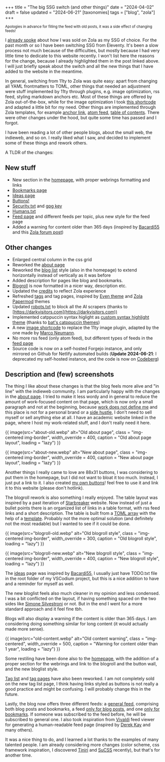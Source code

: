 +++
title = "The big SSG switch (and other things)"
date = "2024-04-02"
draft = false
updated = "2024-06-21"
[taxonomies]
tags = ["blog", "zola"]
+++

<small>Apologies in advance for filling the feed with old posts, it was a side effect of changing feeds!</small>

I [already spoke](/blog/rebuilding-my-academic-website-with-zola#zola) about how I was sold on Zola as my SSG of choice. For the past month or so I have been switching SSG from Eleventy. It's been a slow process not much because of the difficulties, but mostly because I had very little time to dedicate to this website recently.
I won't list here the reasons for the change, because I already highlighted them in the post linked above. I will just briefly speak about the switch and all the new things that I have added to the website in the meantime.

In general, switching from 11ty to Zola was quite easy: apart from changing all YAML frontmatters to TOML, other things that needed an adjustment were stuff implemented by 11ty through plugins, e.g. image optimization, rss feed, styling markdown anchors etc. Most of these things are offered by Zola out-of-the-box, while for the image optimization I took [this shortcode](https://gitlab.com/crepererum/blog/-/blob/master/templates/shortcodes/image.html?ref_type=heads) and adapted a little bit for my need. Other things are implemented through Zola templates, for example [anchor link](https://codeberg.org/titoloandrea/personal_blog_zola/src/branch/main/templates/anchor-link.html), [atom feed](https://codeberg.org/titoloandrea/personal_blog_zola/src/branch/main/templates/atom.xml), [table of contents](https://codeberg.org/titoloandrea/personal_blog_zola/src/branch/main/templates/partials/toc.html). There were other changes under the hood, but quite some time has passed and I forgot.

I have been reading a lot of other people blogs, about the small web, the indieweb, and so on. I really liked what I saw, and decided to implement some of these things and rework others.

A TLDR of the changes:

## New stuff

- New section in the [homepage](/), with proper webrings formatting and links
- [Bookmarks page](/bookmarks)
- [Ideas page](/ideas)
- [Buttons!](/about#buttons)
- [Security.txt](/.well-known/security.txt) and [gpg key](/files/pubkey.txt)
- [Humans.txt](/humans.txt)
- [Feed page](/rss) and different feeds per topic, plus new style for the feed page
- Added a warning for content older than 365 days (inspired by [Bacardi55](https://bacardi55.io/2024/02/12/adding-an-alert-on-old-posts-with-hugo/) and this [Zola forum post](https://zola.discourse.group/t/is-it-possible-to-compare-a-posts-date-to-now/1229/2))

## Other changes

- Enlarged central column in the css grid
- Reworked the [about page](/about)
- Reworked the [blog list](/blog) style (also in the homepage) to extend horizontally instead of vertically as it was before
- Added description for pages like blog and bookmarks.
- [Blogroll](/links) is now formatted in a nicer way, description etc.
- Updated the [credits](/credits) to reflect Zola experience
- Refreshed [tags](/tags) and tag pages, inspired by [Even theme](https://getzola.github.io/even) and [Zola Papermod](https://cydave.github.io/zola-theme-papermod/) themes
- Updated [robots.txt](/robots.txt) to block all the AI scrapers (thanks to [https://darkvisitors.com](https://darkvisitors.com))
- Implemented catppuccin syntax higlight as [custom syntax highlight theme](https://www.getzola.org/documentation/content/syntax-highlighting/#custom-highlighting-themes) (thanks to [bat's catppuccin themes](https://github.com/catppuccin/bat/tree/main/themes))
- A new [image shortcode](https://codeberg.org/titoloandrea/personal_blog_zola/src/branch/main/templates/shortcodes/image.html) to replace the 11ty image plugin, adapted by the one made by [Marco Neumann](https://gitlab.com/crepererum/blog/-/blob/master/templates/shortcodes/image.html?ref_type=heads).
- No more rss feed (only atom feed), but different types of feeds in the [feed page](/rss)
- Source code is now on a self-hosted Forgejo instance, and only mirrored on Github for Netlify automated builds (**Update 2024-06-21**: I deprecated my self-hosted instance, and the code is now on [Codeberg](https://codeberg.org/titoloandrea/personal_blog_zola))

## Description and (few) screenshots

The thing I like about these changes is that the blog feels more alive and "in line" with the indieweb community. I am particularly happy with the changes in the [about page](/about). I tried to make it less wordy and in general to reduce the amount of work-focused content on that page, which is now only a small paragraph and not at the beginning, because [work does not define me](https://minutestomidnight.co.uk/blog/merge-personal-with-work/) and this place is not for a personal brand or a [side hustle](https://starbreaker.org/blog/rants/not-my-side-hustle/index.html), I don't need to sell myself or sell anything else at all. I have an academic website linked in the page, where I host my work-related stuff, and I don't really need it here.

{{ image(src="about-old.webp" alt="Old about page", class = "img-centered img-border", width_override = 400, caption = "Old about page layout", loading = "lazy") }}

{{ image(src="about-new.webp" alt="New about page", class = "img-centered img-border", width_override = 400, caption = "New about page layout", loading = "lazy") }}

Another things I really came to love are 88x31 buttons, I was considering to put them in the homepage, but I did not want to bloat it too much. Instead, I just put a link to it. I also created [my own buttons](/about#buttons)! feel free to use it and link it to this website (please don't hotlink).

The blogroll rework is also something I really enjoyed. The table layout was inspired by a past iteration of [Starbreaker](https://starbreaker.org) website. Now instead of just a bullet points there is an organized list of links in a table format, with rss feed links and a short description. The table is built from a [TOML array](https://codeberg.org/titoloandrea/personal_blog_zola/raw/branch/main/content/links.md) with the help of a [template](https://codeberg.org/titoloandrea/personal_blog_zola/src/branch/main/templates/blogroll.html). Probably not the more optimal solution (and definitely not the most readable) but I wanted to see if it could be done.

{{ image(src="blogroll-old.webp" alt="Old blogroll style", class = "img-centered img-border", width_override = 300, caption = "Old blogroll style", loading = "lazy") }}

{{ image(src="blogroll-new.webp" alt="New blogroll style", class = "img-centered img-border", width_override = 400, caption = "New blogroll style", loading = "lazy") }}

The [ideas](/ideas) page was inspired by [Bacardi55](https://bacardi55.io), I usually just have TODO.txt file in the root folder of my VSCodium project, but this is a nice addition to have and a reminder for myself as well.

The new bloglist feels also much cleaner in my opinion and less condensed. I was a bit conflicted on the layout, if having something spaced on the two sides like [Simone Silvestroni](https://minutestomidnight.co.uk/blog/) or not. But in the end I went for a more standard approach and it feel fine tbh.

Blogs will also display a warning if the content is older than 365 days. I am considering doing something similar for long content (it would actually made more sense).

{{ image(src="old-content.webp" alt="Old content warning", class = "img-centered", width_override = 500, caption = "Warning for content older than 1 year", loading = "lazy") }}

Some restiling have been done also to the [homepage](/), with the addition of a proper section for the webrings and link to the blogroll and the button wall, and the new bloglist style.

[Tag list](/tags) and [tag pages](/tags/blog/) have also been reworked. I am not completely sold on the new tag list page, I think having links styled as buttons is not really a good practice and might be confusing. I will probably change this in the future.

Lastly, the blog now offers three different feeds: a [general feed](/atom.xml), comprising both blog posts and bookmarks, a feed [only for blog posts](/blog/atom.xml), and one [only for bookmarks](/bookmarks/atom.xml). If someone was subscribed to the feed before, he will be subscribed to general one. I also took inspiration from [Vivaldi](https://vivaldi.com/) feed viewer for generating a human-readable feed page (inspired by [Derek Kay](https://darekkay.com/blog/rss-styling/) and many others).

It was a nice thing to do, and I learned a lot thanks to the examples of many talented people. I am already considering more changes (color scheme, css framework inspiration, I discovered [Tiniri](https://tiniri.vlad.studio/) and [SuCSS](https://speyll.github.io/suCSS/) recently), but that's for another time.